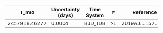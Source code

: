 |T_mid|Uncertainty (days)           |Time System|#                                            |Reference                           |
|-----|-----------------------------|-----------|---------------------------------------------|------------------------------------|
|2457918.46277|0.0004                       |BJD_TDB    |>1                                           |2019AJ....157...43B                 |
